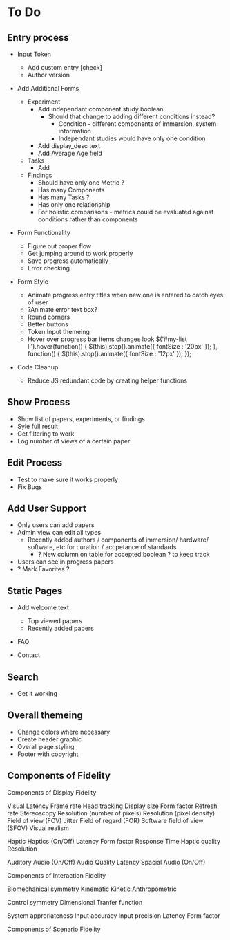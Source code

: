 # To Do #
## Entry process ##

* Input Token
  * Add custom entry [check]
  * Author version

* Add Additional Forms
  * Experiment
    * Add independant component study boolean
      * Should that change to adding different conditions instead?
        * Condition - different components of immersion, system information
        * Independant studies would have only one condition
    * Add display_desc text
    * Add Average Age field
  * Tasks
    * Add 
  * Findings
    * Should have only one Metric ?
    * Has many Components
    * Has many Tasks ?
    * Has only one relationship
    * For holistic comparisons - metrics could be evaluated against conditions rather than components


* Form Functionality
  * Figure out proper flow
  * Get jumping around to work properly
  * Save progress automatically
  * Error checking

* Form Style 
  * Animate progress entry titles when new one is entered to catch eyes of user
  * ?Animate error text box?
  * Round corners
  * Better buttons
  * Token Input themeing
  * Hover over progress bar items changes look 
      $('#my-list li').hover(function() {
          $(this).stop().animate({ fontSize : '20px' });
    },
    function() {
          $(this).stop().animate({ fontSize : '12px' });
    });

* Code Cleanup
  * Reduce JS redundant code by creating helper functions


## Show Process ##

  * Show list of papers, experiments, or findings
  * Syle full result 
  * Get filtering to work
  * Log number of views of a certain paper

## Edit Process ##
  
  * Test to make sure it works properly
  * Fix Bugs

## Add User Support ##

  * Only users can add papers
  * Admin view can edit all types
    * Recently added authors / components of immersion/ hardware/ software, etc for curation / 
    accpetance of standards
      * ? New column on table for accepted:boolean ? to keep track
  * Users can see in progress papers
  * ? Mark Favorites ?

## Static Pages  ##

  * Add welcome text
    * Top viewed papers
    * Recently added papers

  * FAQ
  * Contact

## Search ##
  
  * Get it working

## Overall themeing ##

  * Change colors where necessary
  * Create header graphic
  * Overall page styling
  * Footer with copyright

## Components of Fidelity ##

Components of Display Fidelity

  Visual
    Latency
    Frame rate
    Head tracking
    Display size
    Form factor
    Refresh rate
    Stereoscopy
    Resolution (number of pixels)
    Resolution (pixel density)
    Field of view (FOV)
    Jitter
    Field of regard (FOR)
    Software field of view (SFOV)
    Visual realism

  Haptic
    Haptics (On/Off)
    Latency
    Form factor
    Response Time
    Haptic quality
    Resolution

  Auditory
    Audio (On/Off)
    Audio Quality
    Latency
    Spacial Audio (On/Off)

Components of Interaction Fidelity

  Biomechanical symmetry
    Kinematic
    Kinetic
    Anthropometric

  Control symmetry
    Dimensional
    Tranfer function

  System approriateness
    Input accuracy
    Input precision
    Latency
    Form factor

Components of Scenario Fidelity
